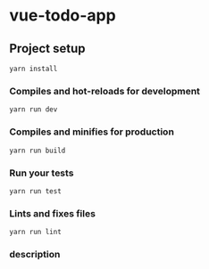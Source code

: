 # vue-todo-app

## Project setup
```
yarn install
```

### Compiles and hot-reloads for development
```
yarn run dev
```

### Compiles and minifies for production
```
yarn run build
```

### Run your tests
```
yarn run test
```

### Lints and fixes files
```
yarn run lint
```

### description


